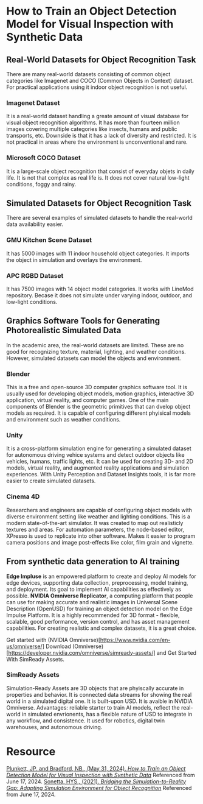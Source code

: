 # How to Train an Object Detection Model for Visual Inspection with Synthetic Data

## Real-World Datasets for Object Recognition Task
There are many real-world datasets consisting of common object categories like Imagenet and COCO (Common Objects in Context) dataset. For practical applications using it indoor object recognition is not useful.

### Imagenet Dataset
It is a real-world dataset handling a greate amount of visual database for visual object recognition algorithms. It has more than fourteen million images covering multiple categories like insects, humans and public transports, etc. Downside is that it has a lack of diversity and restricted. It is not practical in areas where the environment is unconventional and rare.

### Microsoft COCO Dataset
It is a large-scale object recognition that consist of everyday objets in daily life. It is not that complex as real life is. It does not cover natural low-light conditions, foggy and rainy.

## Simulated Datasets for Object Recognition Task
There are several examples of simulated datasets to handle the real-world data availability easier.

### GMU Kitchen Scene Dataset
It has 5000 images with 11 indoor household object categories. It imports the object in simulation and overlays the environment.

### APC RGBD Dataset
It has 7500 images with 14 object model categories. It works with LineMod repository. Becase it does not simulate under varying indoor, outdoor, and low-light conditions.

## Graphics Software Tools for Generating Photorealistic Simulated Data
In the academic area, the real-world datasets are limited. These are no good for recognizing texture, material, lighting, and weather conditions. However, simulated datasets can model the objects and environment.

### Blender
This is a free and open-source 3D computer graphics software tool. It is usually used for developing object models, motion graphics, interactive 3D application, virtual reality, and computer games. One of the main components of Blender is the geometric primitives that can dvelop object models as required. It is capable of configuring different phyisical models and environment such as weather conditions.

### Unity
It is a cross-platform simulation engine for generating a simulated dataset for autonomous driving vehice systems and detect outdoor objects like vehicles, humans, traffic lights, etc. It can be used for creating 3D- and 2D models, virtual reality, and augmented reality applications and simulation experiences. With Unity Perception and Dataset Insights tools, it is far more easier to create simulated datasets.

### Cinema 4D
Researchers and engineers are capable of configuring object models with diverse environment setting like weather and lighting conditions. This is a modern state-of-the-art simulator. It was created to map out realisticly textures and areas. For automation parameters, the node-based editor, XPresso is used to replicate into other software. Makes it easier to program camera positions and image post-effects like color, film grain and vignette.

## From synthetic data generation to AI training
**Edge Impluse** is an empowered platform to create and deploy AI models for edge devices, supporting data collection, preprocessing, model training, and deployment. Its goal to implement AI capabilities as effectively as possible.
**NVIDIA Omniverse Replicator**, a computing platform that people can use for making accurate and realistic images in Universal Scene Description (OpenUSD) for training an object detection model on the Edge Impulse Platform. It is a highly recommended for 3D format - flexible, scalable, good performance, version control, and has asset management capabilities. For creating realistic and complex datasets, it is a great choice.

Get started with (NVIDIA Omniverse)[https://www.nvidia.com/en-us/omniverse/]
Download (Omniverse)[https://developer.nvidia.com/omniverse/simready-assets/] and Get Started With SimReady Assets.

### SimReady Assets 
Simulation-Ready Assets are 3D objects that are phyiscally accurate in properties and behavior. It is connected data streams for showing the real world in a simulated digital one. It is built-upon USD. It is avaible in NVIDIA Omniverse. Advantages: reliable starter to train AI models, reflect the real-world in simulated envrionents, has a flexible nature of USD to integrate in any workflow, and consistence. It used for robotics, digital twin warehouses, and autonomous driving.

# Resource
[Plunkett, JP. and Bradford, NB., (May 31, 2024). _How to Train an Object Detection Model for Visual Inspection with Synthetic Data_](https://developer.nvidia.com/blog/how-to-train-an-object-detection-model-for-visual-inspection-with-synthetic-data/) Referenced from June 17, 2024.
[Sonetta, HYS., (2021). _Bridging the Simulation-to-Reality Gap: Adapting Simulation Environment for Object Recognition_](chrome-extension://efaidnbmnnnibpcajpcglclefindmkaj/https://scholar.uwindsor.ca/cgi/viewcontent.cgi?article=9836&context=etd) Referenced from June 17, 2024.